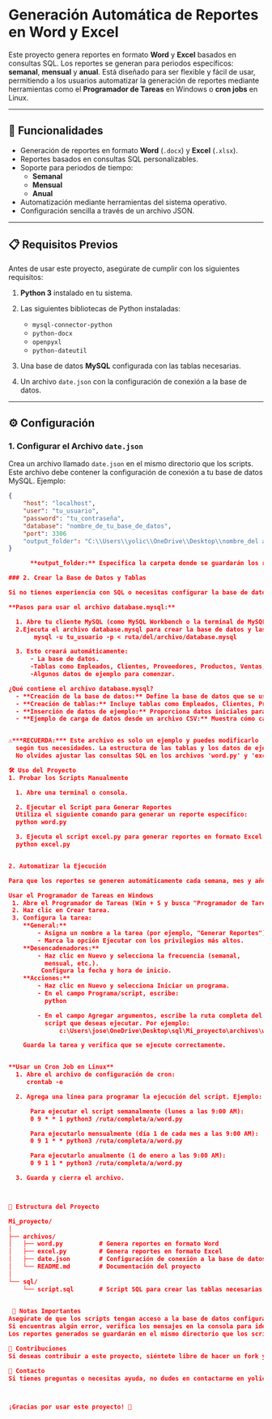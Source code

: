 # Generación Automática de Reportes en Word y Excel

Este proyecto genera reportes en formato **Word** y **Excel** basados en consultas SQL. Los reportes se generan para periodos específicos: **semanal**, **mensual** y **anual**. Está diseñado para ser flexible y fácil de usar, permitiendo a los usuarios automatizar la generación de reportes mediante herramientas como el **Programador de Tareas** en Windows o **cron jobs** en Linux.

---

## 🚀 Funcionalidades

- Generación de reportes en formato **Word** (`.docx`) y **Excel** (`.xlsx`).
- Reportes basados en consultas SQL personalizables.
- Soporte para periodos de tiempo:
  - **Semanal**
  - **Mensual**
  - **Anual**
- Automatización mediante herramientas del sistema operativo.
- Configuración sencilla a través de un archivo JSON.

---

## 📋 Requisitos Previos

Antes de usar este proyecto, asegúrate de cumplir con los siguientes requisitos:

1. **Python 3** instalado en tu sistema.

2. Las siguientes bibliotecas de Python instaladas:
   - `mysql-connector-python`
   - `python-docx`
   - `openpyxl`
   - `python-dateutil`

3. Una base de datos **MySQL** configurada con las tablas necesarias.
4. Un archivo `date.json` con la configuración de conexión a la base de datos.

---

## ⚙️ Configuración

### 1. Configurar el Archivo `date.json`

Crea un archivo llamado `date.json` en el mismo directorio que los scripts. Este archivo debe contener la configuración de conexión a tu base de datos MySQL. Ejemplo:

```json
{
    "host": "localhost",
    "user": "tu_usuario",
    "password": "tu_contraseña",
    "database": "nombre_de_tu_base_de_datos",
    "port": 3306
    "output_folder": "C:\\Users\\yolic\\OneDrive\\Desktop\\nombre_del archivo"
}

      **output_folder:** Especifica la carpeta donde se guardarán los reportes generados. Si no se especifica o la carpeta no existe, los reportes se guardarán en el directorio actual.

### 2. Crear la Base de Datos y Tablas

Si no tienes experiencia con SQL o necesitas configurar la base de datos desde cero, este proyecto incluye un archivo llamado **database.mysql** que contiene los scripts necesarios para crear la base de datos, las tablas y algunos datos de ejemplo.

**Pasos para usar el archivo database.mysql:**

  1. Abre tu cliente MySQL (como MySQL Workbench o la terminal de MySQL).
  2.Ejecuta el archivo database.mysql para crear la base de datos y las tablas necesarias:
       mysql -u tu_usuario -p < ruta/del/archivo/database.mysql

  3. Esto creará automáticamente:
      - La base de datos.
      -Tablas como Empleados, Clientes, Proveedores, Productos, Ventas, Pedidos e Inventario.
      -Algunos datos de ejemplo para comenzar.

¿Qué contiene el archivo database.mysql?
  - **Creación de la base de datos:** Define la base de datos que se usará para los reportes.
  - **Creación de tablas:** Incluye tablas como Empleados, Clientes, Proveedores, etc., con sus relaciones.
  - **Inserción de datos de ejemplo:** Proporciona datos iniciales para probar el proyecto.
  - **Ejemplo de carga de datos desde un archivo CSV:** Muestra cómo cargar datos masivos en una tabla.


⚠️***RECUERDA:*** Este archivo es solo un ejemplo y puedes modificarlo
  según tus necesidades. La estructura de las tablas y los datos de ejemplo son personalizables. 
  No olvides ajustar las consultas SQL en los archivos 'word.py' y 'excel.py' para que coincidan con la estructura de tu base de datos. ⚠️

🛠️ Uso del Proyecto
1. Probar los Scripts Manualmente

  1. Abre una terminal o consola.

  2. Ejecutar el Script para Generar Reportes
  Utiliza el siguiente comando para generar un reporte específico:
  python word.py

  3. Ejecuta el script excel.py para generar reportes en formato Excel:
  python excel.py


2. Automatizar la Ejecución

Para que los reportes se generen automáticamente cada semana, mes y año, configura el Programador de Tareas en Windows o un cron job en Linux.

Usar el Programador de Tareas en Windows
 1. Abre el Programador de Tareas (Win + S y busca "Programador de Tareas").
 2. Haz clic en Crear tarea.
 3. Configura la tarea:
    **General:**
        - Asigna un nombre a la tarea (por ejemplo, "Generar Reportes").
        - Marca la opción Ejecutar con los privilegios más altos.
    **Desencadenadores:**
        - Haz clic en Nuevo y selecciona la frecuencia (semanal, 
          mensual, etc.).
         Configura la fecha y hora de inicio.
    **Acciones:**
        - Haz clic en Nuevo y selecciona Iniciar un programa.
        - En el campo Programa/script, escribe:
          python

        - En el campo Agregar argumentos, escribe la ruta completa del
          script que deseas ejecutar. Por ejemplo:
              c:\Users\jose\OneDrive\Desktop\sql\Mi_proyecto\archivos\word.py

    Guarda la tarea y verifica que se ejecute correctamente.


**Usar un Cron Job en Linux**
  1. Abre el archivo de configuración de cron:
     crontab -e

  2. Agrega una línea para programar la ejecución del script. Ejemplo:

      Para ejecutar el script semanalmente (lunes a las 9:00 AM):
      0 9 * * 1 python3 /ruta/completa/a/word.py

      Para ejecutarlo mensualmente (día 1 de cada mes a las 9:00 AM):
      0 9 1 * * python3 /ruta/completa/a/word.py

      Para ejecutarlo anualmente (1 de enero a las 9:00 AM):
      0 9 1 1 * python3 /ruta/completa/a/word.py

  3. Guarda y cierra el archivo.



📂 Estructura del Proyecto

Mi_proyecto/
│
├── archivos/
│   ├── word.py          # Genera reportes en formato Word
│   ├── excel.py         # Genera reportes en formato Excel
│   ├── date.json        # Configuración de conexión a la base de datos
│   └── README.md        # Documentación del proyecto
│
└── sql/
    └── script.sql       # Script SQL para crear las tablas necesarias
 

 📝 Notas Importantes
Asegúrate de que los scripts tengan acceso a la base de datos configurada en date.json.
Si encuentras algún error, verifica los mensajes en la consola para identificar el problema.
Los reportes generados se guardarán en el mismo directorio que los scripts.

🤝 Contribuciones
Si deseas contribuir a este proyecto, siéntete libre de hacer un fork y enviar un pull request. ¡Toda ayuda es bienvenida!

📧 Contacto
Si tienes preguntas o necesitas ayuda, no dudes en contactarme en yolic.luna.ps@gmail.com.



¡Gracias por usar este proyecto! 🎉
